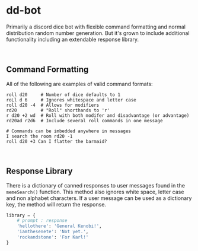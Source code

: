 # dd-bot

Primarily a discord dice bot with flexible command formatting and normal
distribution random number generation. But it's grown to include
additional functionality including an extendable response library.

<br/>

## Command Formatting

All of the following are examples of valid command formats:
```
roll d20     # Number of dice defaults to 1
roLl d 6     # Ignores whitespace and letter case
roll d20 -4  # Allows for modifiers
rd20         # "Roll" shorthands to 'r'
r d20 +2 wd  # Roll with both modifer and disadvantage (or advantage)
rd20ad r2d6  # Include several roll commands in one message

# Commands can be imbedded anywhere in messages
I search the room rd20 -1
roll d20 +3 Can I flatter the barmaid?
```

<br/>

## Response Library

There is a dictionary of canned responses to user messages found in the
```memeSearch()``` function. This method also ignores white space, letter
case and non alphabet characters. If a user message can be used as a
dictionary key, the method will return the response. 
```Python
library = {
    # prompt : response
    'hellothere': 'General Kenobi!',
    'iamthesenete': 'Not yet.',
    'rockandstone': 'For Karl!'
}
```
